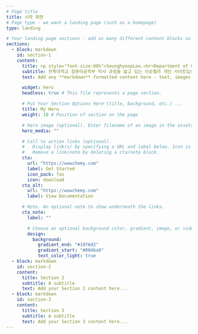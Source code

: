 ```yaml
---
# Page title
title: 시작 화면
# Page type - we want a landing page (such as a homepage)
type: landing

# Your landing page sections - add as many different content blocks as you like
sections:
  - block: markdown
    id: section-1
    content:
      title: <p style="font-size:80%">SeunghyeopLee,<br>Department of Computer Engineering,<br>Jeonbuk National University</p>
      subtitle: 전북대학교 컴퓨터공학부 학사 과정을 밟고 있는 이승협의 개인 사이트입니다.
      text: Add any **markdown** formatted content here - text, images, videos, galleries - and even HTML code!

      widget: hero
      headless: true # This file represents a page section.

      # Put Your Section Options Here (title, background, etc.) ...
      title: My Hero
      weight: 10 # Position of section on the page

      # Hero image (optional). Enter filename of an image in the assets/media/ folder.
      hero_media: ""

      # Call to action links (optional).
      #   Display link(s) by specifying a URL and label below. Icon is optional for `cta`.
      #   Remove a link/note by deleting a cta/note block.
      cta:
        url: "https://wowchemy.com"
        label: Get Started
        icon_pack: fas
        icon: download
      cta_alt:
        url: "https://wowchemy.com"
        label: View Documentation

      # Note. An optional note to show underneath the links.
      cta_note:
        label: ""

        # Choose an optional background color, gradient, image, or video
        design:
          background:
            gradient_end: "#1976d2"
            gradient_start: "#004ba0"
            text_color_light: true
  - block: markdown
    id: section-2
    content:
      title: Section 2
      subtitle: A subtitle
      text: Add your Section 2 content here...
  - block: markdown
    id: section-3
    content:
      title: Section 3
      subtitle: A subtitle
      text: Add your Section 3 content here...
---
```

